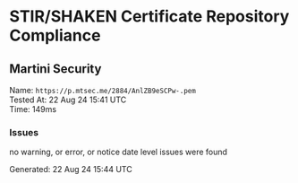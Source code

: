 # STIR/SHAKEN Certificate Repository Compliance

## Martini Security

Name: `https://p.mtsec.me/2884/AnlZB9eSCPw-.pem`\
Tested At: 22 Aug 24 15:41 UTC\
Time: 149ms

### Issues

no warning, or error, or notice date level issues were found

Generated: 22 Aug 24 15:44 UTC